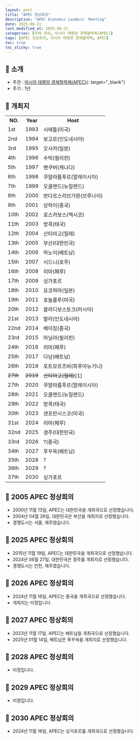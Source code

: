 ```yaml
---
layout: post
title: "APEC 정상회의"
description: "APEC Economic Leaders' Meeting"
date: 2025-08-21
last_modified_at: 2025-08-21
categories: [국제 회의, 아시아 태평양 경제협력체(APEC)]
tags: [APEC 정상회의, 아시아 태평양 경제협력체, APEC]
toc: true
toc_sticky: true
---
```

## 📜 소개
* 주관 : [아시아 태평양 경제협력체(APEC)](https://www.apec.org/){: target="_blank"}
* 주기 : 1년

## 📜 개최지

<html>

<head>
    <meta charset="UTF-8">
</head>

<body>
    <table>
        <tr class="header-row">
            <th class="col-no">NO.</th>
            <th class="col-year">Year</th>
            <th class="col-host">Host</th>
        </tr>
        <tr>
            <td>1st</td>
            <td>1993</td>
            <td>시애틀(미국)</td>
        </tr>
        <tr>
            <td>2nd</td>
            <td>1994</td>
            <td>보고르(인도네시아)</td>
        </tr>
        <tr>
            <td>3rd</td>
            <td>1995</td>
            <td>오사카(일본)</td>
        </tr>
        <tr>
            <td>4th</td>
            <td>1996</td>
            <td>수빅(필리핀)</td>
        </tr>
        <tr>
            <td>5th</td>
            <td>1997</td>
            <td>밴쿠버(캐나다)</td>
        </tr>
        <tr>
            <td>6th</td>
            <td>1998</td>
            <td>쿠알라룸푸르(말레이시아)</td>
        </tr>
        <tr>
            <td>7th</td>
            <td>1999</td>
            <td>오클랜드(뉴질랜드)</td>
        </tr>
        <tr>
            <td>8th</td>
            <td>2000</td>
            <td>반다르스리브가완(브루나이)</td>
        </tr>
        <tr>
            <td>9th</td>
            <td>2001</td>
            <td>상하이(중국)</td>
        </tr>
        <tr>
            <td>10th</td>
            <td>2002</td>
            <td>로스카보스(멕시코)</td>
        </tr>
        <tr>
            <td>11th</td>
            <td>2003</td>
            <td>방콕(태국)</td>
        </tr>
        <tr>
            <td>12th</td>
            <td>2004</td>
            <td>산티아고(칠레)</td>
        </tr>
        <tr>
            <td><span class="korea-host">13th</span></td>
            <td><span class="korea-host">2005</span></td>
            <td><span class="korea-host">부산(대한민국)</span></td>
        </tr>
        <tr>
            <td>14th</td>
            <td>2006</td>
            <td>하노이(베트남)</td>
        </tr>
        <tr>
            <td>15th</td>
            <td>2007</td>
            <td>시드니(호주)</td>
        </tr>
        <tr>
            <td>16th</td>
            <td>2008</td>
            <td>리마(페루)</td>
        </tr>
        <tr>
            <td>17th</td>
            <td>2009</td>
            <td>싱가포르</td>
        </tr>
        <tr>
            <td>18th</td>
            <td>2010</td>
            <td>요코하마(일본)</td>
        </tr>
        <tr>
            <td>19th</td>
            <td>2011</td>
            <td>호놀룰루(미국)</td>
        </tr>
        <tr>
            <td>20th</td>
            <td>2012</td>
            <td>블라디보스토크(러시아)</td>
        </tr>
        <tr>
            <td>21st</td>
            <td>2013</td>
            <td>발리(인도네시아)</td>
        </tr>
        <tr>
            <td>22nd</td>
            <td>2014</td>
            <td>베이징(중국)</td>
        </tr>
        <tr>
            <td>23rd</td>
            <td>2015</td>
            <td>마닐라(필리핀)</td>
        </tr>
        <tr>
            <td>24th</td>
            <td>2016</td>
            <td>리마(페루)</td>
        </tr>
        <tr>
            <td>25th</td>
            <td>2017</td>
            <td>다낭(베트남)</td>
        </tr>
        <tr>
            <td>26th</td>
            <td>2018</td>
            <td>포트모르즈비(파푸아뉴기니)</td>
        </tr>
        <tr>
            <td><del>27th</del></td>
            <td><del>2019</del></td>
            <td><del>산티아고(칠레)</del><span class="footnote-link" data-note="2019 칠레 반정부 시위로 인한 취소">[1]</span></td>
        </tr>
        <tr>
            <td>27th</td>
            <td>2020</td>
            <td>쿠알라룸푸르(말레이시아)</td>
        </tr>
        <tr>
            <td>28th</td>
            <td>2021</td>
            <td>오클랜드(뉴질랜드)</td>
        </tr>
        <tr>
            <td>29th</td>
            <td>2022</td>
            <td>방콕(태국)</td>
        </tr>
        <tr>
            <td>30th</td>
            <td>2023</td>
            <td>샌프란시스코(미국)</td>
        </tr>
        <tr>
            <td>31st</td>
            <td>2024</td>
            <td>리마(페루)</td>
        </tr>
        <tr>
            <td><span class="korea-host">32nd</span></td>
            <td><span class="korea-host">2025</span></td>
            <td><span class="korea-host">경주(대한민국)</span></td>
        </tr>
        <tr>
            <td>33rd</td>
            <td>2026</td>
            <td>?(중국)</td>
        </tr>
        <tr>
            <td>34th</td>
            <td>2027</td>
            <td>푸꾸옥(베트남)</td>
        </tr>
        <tr>
            <td>35th</td>
            <td>2028</td>
            <td>?</td>
        </tr>
        <tr>
            <td>36th</td>
            <td>2029</td>
            <td>?</td>
        </tr>
        <tr>
            <td>37th</td>
            <td>2030</td>
            <td>싱가포르</td>
        </tr>
    </table>
</body>

</html>

## 📜 2005 APEC 정상회의
* 2000년 11월 13일, APEC는 <span class="korea-host">대한민국</span>을 개최국으로 선정했습니다.
* 2004년 04월 26일, <span class="korea-host">대한민국</span>은 <span class="korea-host">부산</span>을 개최지로 선정했습니다.
* 경쟁도시는 서울, 제주였습니다.

## 📜 2025 APEC 정상회의
* 2015년 11월 19일, APEC는 <span class="korea-host">대한민국</span>을 개최국으로 선정했습니다.
* 2024년 06월 27일, <span class="korea-host">대한민국</span>은 <span class="korea-host">경주</span>를 개최지로 선정했습니다.
* 경쟁도시는 인천, 제주였습니다.

## 📜 2026 APEC 정상회의
* 2024년 11월 16일, APEC는 <span class="foreign-host">중국</span>을 개최국으로 선정했습니다.
* 개최지는 미정입니다.

## 📜 2027 APEC 정상회의
* 2023년 11월 17일, APEC는 <span class="foreign-host">베트남</span>을 개최국으로 선정했습니다.
* 2025년 01월 14일, <span class="foreign-host">베트남</span>은 <span class="foreign-host">푸꾸옥</span>을 개최지로 선정했습니다.

## 📜 2028 APEC 정상회의
* 미정입니다.

## 📜 2029 APEC 정상회의
* 미정입니다.

## 📜 2030 APEC 정상회의
* 2024년 11월 16일, APEC는 <span class="foreign-host">싱가포르</span>를 개최국으로 선정했습니다.

